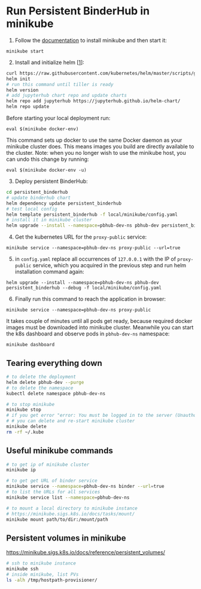 # Run Persistent BinderHub in minikube

1. Follow the [documentation](https://kubernetes.io/docs/tasks/tools/install-minikube/) to install minikube
and then start it: 

`minikube start`

2. Install and initialize helm [[1](https://github.com/jupyterhub/binderhub/blob/master/CONTRIBUTING.md#one-time-installation)]:
```bash
curl https://raw.githubusercontent.com/kubernetes/helm/master/scripts/get | bash
helm init
# run this command until tiller is ready
helm version
# add jupyterhub chart repo and update charts
helm repo add jupyterhub https://jupyterhub.github.io/helm-chart/
helm repo update

```
Before starting your local deployment run:

`eval $(minikube docker-env)`

This command sets up docker to use the same Docker daemon as your minikube cluster does. 
This means images you build are directly available to the cluster. 
Note: when you no longer wish to use the minikube host, you can undo this change by running:

`eval $(minikube docker-env -u)`

3. Deploy persistent BinderHub:

```bash
cd persistent_binderhub
# update binderhub chart
helm dependency update persistent_binderhub
# test local config
helm template persistent_binderhub -f local/minikube/config.yaml
# install it in minikube cluster
helm upgrade --install --namespace=pbhub-dev-ns pbhub-dev persistent_binderhub --debug -f local/minikube/config.yaml

```

4. Get the kubernetes URL for the `proxy-public` service:

`minikube service --namespace=pbhub-dev-ns proxy-public --url=true`

5. in `config.yaml` replace all occurrences of `127.0.0.1` with the IP of `proxy-public` service, 
which you acquired in the previous step 
and run helm installation command again:

`helm upgrade --install --namespace=pbhub-dev-ns pbhub-dev persistent_binderhub --debug -f local/minikube/config.yaml`

6. Finally run this command to reach the application in browser:

`minikube service --namespace=pbhub-dev-ns proxy-public`

It takes couple of minutes until all pods get ready, because required docker images must be downloaded into minikube cluster. 
Meanwhile you can start the k8s dashboard and observe pods in `pbhub-dev-ns` namespace:

`minikube dashboard`

## Tearing everything down

```bash
# to delete the deployment
helm delete pbhub-dev --purge
# to delete the namespace
kubectl delete namespace pbhub-dev-ns

# to stop minikube
minikube stop
# if you get error "error: You must be logged in to the server (Unauthorized)", 
# # you can delete and re-start minikube cluster
minikube delete
rm -rf ~/.kube
```

## Useful minikube commands

```bash
# to get ip of minikube cluster
minikube ip

# to get get URL of binder service
minikube service --namespace=pbhub-dev-ns binder --url=true
# to list the URLs for all services
minikube service list --namespace=pbhub-dev-ns

# to mount a local directory to minikube instance
# https://minikube.sigs.k8s.io/docs/tasks/mount/
minikube mount path/to/dir:/mount/path
```

## Persistent volumes in minikube

https://minikube.sigs.k8s.io/docs/reference/persistent_volumes/

```bash
# ssh to minikube instance
minikube ssh
# inside minikube, list PVs
ls -alh /tmp/hostpath-provisioner/
```
